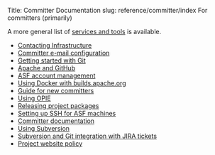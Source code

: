 Title: Committer Documentation
slug: reference/committer/index
For committers (primarily)

A more general list of <a href="https://infra.apache.org/services.html">services and tools</a> is available. 

* <a href="https://infra.apache.org/infra-contact.html">Contacting Infrastructure</a>
* [Committer e-mail configuration](email.html)
* [Getting started with Git](git.html)
* [Apache and GitHub](github.html)
* <a href="https://infra.apache.org/account-mgmt.html">ASF account management</a>
* <a href="https://infra.apache.org/release-distribution.html#dockerhub">Using Docker with builds.apache.org</a>
* <a href="https://infra.apache.org/new-committers-guide.html">Guide for new committers</a>
* [Using OPIE](opie.html)
* [Releasing project packages](release.html)
* [Setting up SSH for ASF machines](ssh.html)
* [Committer documentation](start.html)
* [Using Subversion](subversion.html)
* [Subversion and Git integration with JIRA tickets](svngit2jira.html)
* <a href="https://infra.apache.org/project-site-policy.html">Project website policy</a>
